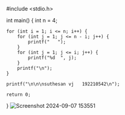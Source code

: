 #include <stdio.h>

int main() {
    int n = 4;

    for (int i = 1; i <= n; i++) {
        for (int j = 1; j <= n - i; j++) {
            printf("   ");
        }
        for (int j = 1; j <= i; j++) {
            printf("%d  ", j);
        }
        printf("\n");
    }

    printf("\n\n\nsuthesan vj   192210542\n");

    return 0;
}
![Screenshot 2024-09-07 153551](https://github.com/user-attachments/assets/86c138ab-83da-462c-967c-0ed906bed03a)
